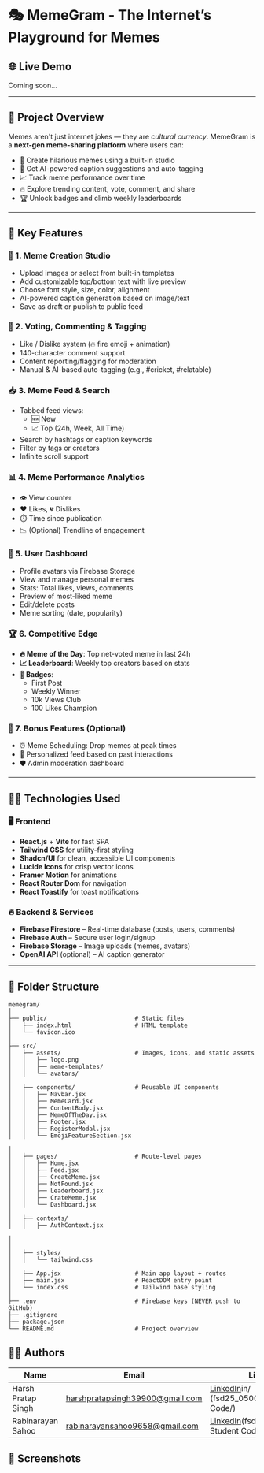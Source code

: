 # 🎭 MemeGram - The Internet’s Playground for Memes

## 🌐 Live Demo
Coming soon...

---

## 🧠 Project Overview

Memes aren't just internet jokes — they are *cultural currency*. MemeGram is a **next-gen meme-sharing platform** where users can:

- 🎨 Create hilarious memes using a built-in studio  
- 🤖 Get AI-powered caption suggestions and auto-tagging  
- 📈 Track meme performance over time  
- 🔥 Explore trending content, vote, comment, and share  
- 🏆 Unlock badges and climb weekly leaderboards  

---

## 🚀 Key Features

### 🧩 1. Meme Creation Studio

- Upload images or select from built-in templates  
- Add customizable top/bottom text with live preview  
- Choose font style, size, color, alignment  
- AI-powered caption generation based on image/text  
- Save as draft or publish to public feed  

### 💬 2. Voting, Commenting & Tagging

- Like / Dislike system (🔥 fire emoji + animation)  
- 140-character comment support  
- Content reporting/flagging for moderation  
- Manual & AI-based auto-tagging (e.g., #cricket, #relatable)  

### 📥 3. Meme Feed & Search

- Tabbed feed views:  
  - 🆕 New  
  - 📈 Top (24h, Week, All Time)  
- Search by hashtags or caption keywords  
- Filter by tags or creators  
- Infinite scroll support  

### 📊 4. Meme Performance Analytics

- 👁️ View counter  
- ❤️ Likes, 💔 Dislikes  
- ⏱️ Time since publication  
- 📉 (Optional) Trendline of engagement  

### 👤 5. User Dashboard

- Profile avatars via Firebase Storage  
- View and manage personal memes  
- Stats: Total likes, views, comments  
- Preview of most-liked meme  
- Edit/delete posts  
- Meme sorting (date, popularity)  

### 🏆 6. Competitive Edge

- **🔥 Meme of the Day**: Top net-voted meme in last 24h  
- **📈 Leaderboard**: Weekly top creators based on stats  
- **🥇 Badges**:  
  - First Post  
  - Weekly Winner  
  - 10k Views Club  
  - 100 Likes Champion  

### 🧪 7. Bonus Features (Optional)

- ⏰ Meme Scheduling: Drop memes at peak times  
- 🤖 Personalized feed based on past interactions  
- 🛡️ Admin moderation dashboard  

---

## 🧑‍💻 Technologies Used

### 🖥️ Frontend

- **React.js** + **Vite** for fast SPA  
- **Tailwind CSS** for utility-first styling  
- **Shadcn/UI** for clean, accessible UI components  
- **Lucide Icons** for crisp vector icons  
- **Framer Motion** for animations  
- **React Router Dom** for navigation  
- **React Toastify** for toast notifications  

### 🔥 Backend & Services

- **Firebase Firestore** – Real-time database (posts, users, comments)  
- **Firebase Auth** – Secure user login/signup  
- **Firebase Storage** – Image uploads (memes, avatars)  
- **OpenAI API** (optional) – AI caption generator   

---

## 🧭 Folder Structure
```
memegram/
│
├── public/                         # Static files
│   ├── index.html                  # HTML template
│   └── favicon.ico
│
├── src/
│   ├── assets/                     # Images, icons, and static assets
│   │   ├── logo.png
│   │   ├── meme-templates/
│   │   └── avatars/
│
│   ├── components/                 # Reusable UI components
│   │   ├── Navbar.jsx
│   │   ├── MemeCard.jsx
│   │   ├── ContentBody.jsx
│   │   ├── MemeOfTheDay.jsx
│   │   ├── Footer.jsx
│   │   ├── RegisterModal.jsx
│   │   └── EmojiFeatureSection.jsx
         
│
│   ├── pages/                      # Route-level pages
│   │   ├── Home.jsx
│   │   ├── Feed.jsx
│   │   ├── CreateMeme.jsx
│   │   ├── NotFound.jsx
│   │   ├── Leaderboard.jsx
│   │   ├── CrateMeme.jsx       
│   │   └── Dashboard.jsx
│
│   ├── contexts/                 
│   │   ├── AuthContext.jsx

│
│
│   ├── styles/                    
│   │   └── tailwind.css
│
│   ├── App.jsx                     # Main app layout + routes
│   ├── main.jsx                    # ReactDOM entry point
│   └── index.css                   # Tailwind base styling
│
├── .env                            # Firebase keys (NEVER push to GitHub)
├── .gitignore
├── package.json
└── README.md                       # Project overview
```

## 👨‍💻 Authors

| Name                | Email                                  | LinkedIn                              |
|---------------------|----------------------------------------|----------------------------------------|
| Harsh Pratap Singh  | harshpratapsingh39900@gmail.com         | [LinkedIn](https://www.linkedin.com/)in/  (fsd25_05006/Masai Student Code/) |
| Rabinarayan Sahoo   | rabinarayansahoo9658@gmail.com          | [LinkedIn](https://www.linkedin.com/in/)(fsd25_05040/Masai Student Code/)  |

## 📸 Screenshots